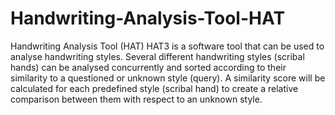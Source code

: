 # Handwriting-Analysis-Tool-HAT

Handwriting Analysis Tool (HAT)
HAT3 is a software tool that can be used to analyse handwriting styles. Several different handwriting styles (scribal hands) can be analysed concurrently and sorted according to their similarity to a questioned or unknown style (query). A similarity score will be calculated for each predefined style (scribal hand) to create a relative comparison between them with respect to an unknown style.
